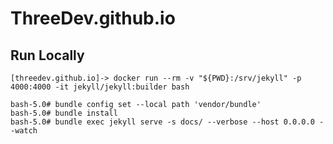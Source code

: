 # ThreeDev.github.io

## Run Locally

```
[threedev.github.io]-> docker run --rm -v "${PWD}:/srv/jekyll" -p 4000:4000 -it jekyll/jekyll:builder bash
```

```
bash-5.0# bundle config set --local path 'vendor/bundle'
bash-5.0# bundle install
bash-5.0# bundle exec jekyll serve -s docs/ --verbose --host 0.0.0.0 --watch
```
